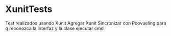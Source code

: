 # XunitTests

Test realizados usando Xunit
Agregar Xunit
Sincronizar con Poovueling para q reconozca la interfaz y la clase
ejecutar cmd
